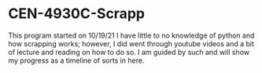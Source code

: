 # CEN-4930C-Scrapp

This program started on 10/19/21
I have little to no knowledge of python and how scrapping works; however, I did went through youtube videos and a bit of lecture and reading on how to do so.
I am guided by such and will show my progress as a timeline of sorts in here.
